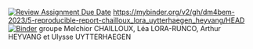 [![Review Assignment Due Date](https://classroom.github.com/assets/deadline-readme-button-24ddc0f5d75046c5622901739e7c5dd533143b0c8e959d652212380cedb1ea36.svg)](https://classroom.github.com/a/Be3bPaux)
https://mybinder.org/v2/gh/dm4bem-2023/5-reproducible-report-chailloux_lora_uytterhaegen_heyvang/HEAD
[![Binder](https://mybinder.org/badge_logo.svg)](https://mybinder.org/v2/gh/dm4bem-2023/5-reproducible-report-chailloux_lora_uytterhaegen_heyvang/HEAD)
groupe Melchior CHAILLOUX, Léa LORA-RUNCO, Arthur HEYVANG et Ulysse UYTTERHAEGEN
